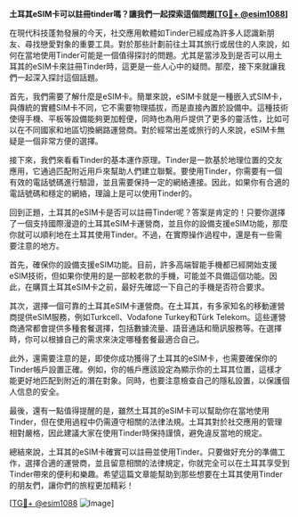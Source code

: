 **土耳其eSIM卡可以註冊tinder嗎？讓我們一起探索這個問題[[TG💪+ @esim1088](https://t.me/s/esim1088)]**

在現代科技蓬勃發展的今天，社交應用軟體如Tinder已經成為許多人認識新朋友、尋找戀愛對象的重要工具。對於那些計劃前往土耳其旅行或居住的人來說，如何在當地使用Tinder可能是一個值得探討的問題。尤其是當涉及到是否可以用土耳其的eSIM卡來註冊Tinder時，這更是一些人心中的疑問。那麼，接下來就讓我們一起深入探討這個話題。

首先，我們需要了解什麼是eSIM卡。簡單來說，eSIM卡就是一種嵌入式SIM卡，與傳統的實體SIM卡不同，它不需要物理插拔，而是直接內置於設備中。這種技術使得手機、平板等設備能夠更加輕便，同時也為用戶提供了更多的靈活性，比如可以在不同國家和地區切換網路運營商。對於經常出差或旅行的人來說，eSIM卡無疑是一個非常方便的選擇。

接下來，我們來看看Tinder的基本運作原理。Tinder是一款基於地理位置的交友應用，它通過匹配附近用戶來幫助人們建立聯繫。要使用Tinder，你需要有一個有效的電話號碼進行驗證，並且需要保持一定的網絡連接。因此，如果你有合適的電話號碼和穩定的網絡，理論上是可以使用Tinder的。

回到正題，土耳其的eSIM卡是否可以註冊Tinder呢？答案是肯定的！只要你選擇了一個支持國際漫遊的土耳其eSIM卡運營商，並且你的設備支援eSIM功能，那麼你就可以順利地在土耳其使用Tinder。不過，在實際操作過程中，還是有一些需要注意的地方。

首先，確保你的設備支援eSIM功能。目前，許多高端智能手機都已經開始支援eSIM技術，但如果你使用的是一部較老款的手機，可能並不具備這個功能。因此，在購買土耳其eSIM卡之前，最好先確認一下自己的手機是否符合要求。

其次，選擇一個可靠的土耳其eSIM卡運營商。在土耳其，有多家知名的移動運營商提供eSIM服務，例如Turkcell、Vodafone Turkey和Türk Telekom。這些運營商通常都會提供多種套餐選擇，包括數據流量、語音通話和簡訊服務等。在選擇時，你可以根據自己的需求來決定哪種套餐最適合自己。

此外，還需要注意的是，即使你成功獲得了土耳其的eSIM卡，也需要確保你的Tinder帳戶設置正確。例如，你的帳戶應該設定為顯示你的土耳其位置，這樣才能更好地匹配到附近的潛在對象。同時，也要注意檢查自己的隱私設置，以保護個人信息的安全。

最後，還有一點值得提醒的是，雖然土耳其的eSIM卡可以幫助你在當地使用Tinder，但在使用過程中仍需遵守相關的法律法規。土耳其對於社交應用的管理相對嚴格，因此建議大家在使用Tinder時保持謹慎，避免違反當地的規定。

總結來說，土耳其的eSIM卡確實可以註冊並使用Tinder。只要做好充分的準備工作，選擇合適的運營商，並且留意相關的法律規定，你就完全可以在土耳其享受到Tinder帶來的便利和樂趣。希望這篇文章能幫助到那些想要在土耳其使用Tinder的朋友們，讓你們的旅程更加精彩！

[[TG💪+ @esim1088](https://t.me/s/esim1088) ![Image](https://i.postimg.cc/4NQfJmqS/Snipaste-2025-05-13-00-14-12.png)]